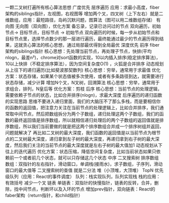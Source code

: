 一颗二叉树打遍所有核心算法思想
广度优先
层序遍历
应用：求最小高度，fiber架构的siblings指针，左视图，右视图等
增加两个叉，四叉树（上下左右）就是二维数组，应用：最短路径，岛屿沉默问题，图算法（图可以用二维数组存储）
有向图
无向图（双向图），优化方案
备忘录，记录已访问过的节点
双向遍历，初始节点-> 目标节点，目标节点 -> 初始节点
双向遍历的时候，每一步从初始节点和目标节点里，选择节点数少的那一层进行遍历，最终能通过最少的节点遍历得到结果，这就贪心算法的核心思想，通过局部最优得到全局最优
深度优先
前序
fiber架构的siblings指针
核心思想：先处理当前节点，再处理子节点，快排(平均nlogn，最差n²)，chrome对sort函数的实现，10以内插入排序(稳定排序算法)，10以上快排（不稳定排序算法），因为空间复杂度O(1) ，火狐是合并排序
动态规划从上往下的递归遍历(比如斐波那契数列)
核心思想：穷举，通常用于求最值
优化方案：状态存储，如果某个状态值被多次使用，或者有多条路径到达，就需要进行状态存储，减少计算
增加N个叉，N叉树，回溯算法
核心思想：穷举，通常用于求组合，排列，N皇后等
优化方案：剪枝
后序
核心思想：当前节点的处理逻辑，需要依赖子节点的状态，比如合并排序(nlogn)，求最大深度
后序遍历的递归函数的实现思路
思维不要进入递归里面，我们的大脑压不了那么多栈，而是要相信你的函数的返回值，把注意力关注在当前节点的处理逻辑上，比如合并排序，我们通常取中间节点，然后把数组拆分为两个子数组，递归处理这两个子数组，我们的函数的最终返回值是排序数组，所以就相信递归处理后的两个子数组的返回值就是排序数组，所以我们当前要做的就是把这两个排序数组合并成一个排序树组并返回，问题就解决了
再比如二叉树的最大深度，我们函数的返回值是以当前节点为根节点的二叉树最大深度，递归拿到左子树的最大深度，再递归拿到右子树的最大深度，然后我们关注的当前节点的最大深度就是左右子树的最大值加1
动态规划从下往上的迭代遍历
优化方案：状态压缩，降低空间复杂度，比如当前状态如果只依赖前一个或者前几个状态，就可以只存储这几个状态
中序
二叉搜索树
排序数组
数组：双指针的左右指针，滑动窗口，单调栈(接雨水)，求子数组，子序列，滑动窗口的最大值等
二叉搜索树的查值
就是二分法
堆（小顶堆，大顶堆）
TopN
优先级队列（应用：React的事件调度）
队列：栈实现队列，队列实现栈
栈的应用：有效括号
减少一个叉
链表
单链表：双指针的快慢指针，链表的反转，合并，删除，找中间节点，判断环以及入环的节点
增加prev指针，双向链表：React的faber架构（return指针，和child指针）